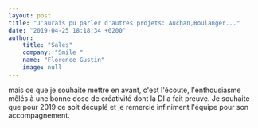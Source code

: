 ```yaml
---
layout: post
title: "J'aurais pu parler d'autres projets: Auchan,Boulanger..."
date: "2019-04-25 18:18:34 +0200"
author:
    title: "Sales"
    company: "Smile "
    name: "Florence Gustin"
    image: null
---
```

mais ce que je souhaite mettre en avant, c'est l'écoute, l'enthousiasme mêlés à une bonne dose de créativité dont la DI a fait preuve. Je souhaite que pour 2019 ce soit décuplé et je remercie infiniment l'équipe pour son accompagnement.
